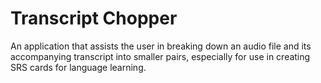 # Transcript Chopper
An application that assists the user in breaking down an audio file and its accompanying transcript into smaller pairs, especially for use in creating SRS cards for language learning.